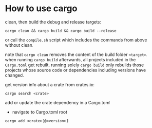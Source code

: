 # How to use cargo

clean, then build the debug and release targets:
```
cargo clean && cargo build && cargo build --release
```
or call the `compile.sh` script which includes the commands from above without clean.

note that `cargo clean` removes the content of the build folder `<target>`. when running `cargo build` afterwards, all projects included in the `Cargo.toml` get rebuilt. running solely `cargo build` only rebuilds those projects whose source code or dependencies including versions have changed.

get version info about a crate from crates.io:
```
cargo search <crate>
```

add or update the crate dependency in a Cargo.toml
- navigate to Cargo.toml root
```
cargo add <crate>[@<version>]
```
